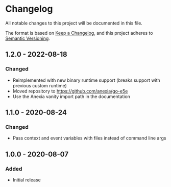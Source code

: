 # Changelog
All notable changes to this project will be documented in this file.

The format is based on [Keep a Changelog](https://keepachangelog.com/en/1.0.0/),
and this project adheres to [Semantic Versioning](https://semver.org/spec/v2.0.0.html).


## 1.2.0 - 2022-08-18

### Changed
- Reimplemented with new binary runtime support (breaks support with previous custom runtime)
- Moved repository to https://github.com/anexia/go-e5e
- Use the Anexia vanity import path in the documentation


## 1.1.0 - 2020-08-24

### Changed
- Pass context and event variables with files instead of command line args


## 1.0.0 - 2020-08-07

### Added
- Initial release
